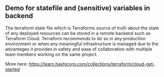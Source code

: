 ## Demo for statefile and (sensitive) variables in backend

The terraform state file which is Terraforms source of truth about the state of any deployed resources can be stored in a remote backend such as Terraform Cloud.
Terraform recommends to do so in any production environment or when any meaningful infrastructure is managed due to the advantages it provides in safety and ease of collaboration with multiple team members working on the same project.

More here: https://learn.hashicorp.com/collections/terraform/cloud-get-started
